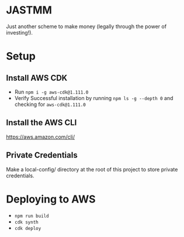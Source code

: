 # JASTMM
Just another scheme to make money (legally through the power of investing!).

# Setup

## Install AWS CDK

 * Run `npm i -g aws-cdk@1.111.0`
 * Verify Successful installation by running `npm ls -g --depth 0` and checking for `aws-cdk@1.111.0`

## Install the AWS CLI

https://aws.amazon.com/cli/

## Private Credentials

Make a local-config/ directory at the root of this project to store private credentials.

# Deploying to AWS

 * `npm run build`
 * `cdk synth`
 * `cdk deploy`
